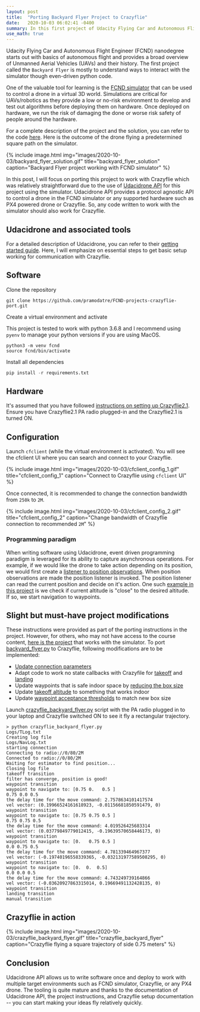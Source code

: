 ```yaml
---
layout: post
title:  "Porting Backyard Flyer Project to Crazyflie"
date:   2020-10-03 06:02:41 -0400
summary: In this first project of Udacity Flying Car and Autonomous Flight Engineer nanodegree, we will make the drone fly in a predetermined square trajectory.
use_math: true
---
```

Udacity Flying Car and Autonomous Flight Engineer (FCND) nanodegree starts out with basics of autonomous flight and provides a broad overview of Unmanned Aerial Vehicles (UAVs) and their history. The first project called the `Backyard Flyer` is mostly to understand ways to interact with the simulator though even-driven python code.

One of the valuable tool for learning is the [FCND simulator](https://github.com/udacity/FCND-Simulator-Releases/releases) that can be used to control a drone in a virtual 3D world. Simulations are critical for UAVs/robotics as they provide a low or no-risk environment to develop and test out algorithms before deploying them on hardware. Once deployed on hardware, we run the risk of damaging the done or worse risk safety of people around the hardware.

For a complete description of the project and the solution, you can refer to the code [here](https://github.com/pramodatre/FCND-Backyard-Flyer). Here is the outcome of the drone flying a predetermined square path on the simulator.

{% include image.html img="images/2020-10-03/backyard_flyer_solution.gif" title="backyard_flyer_solution" caption="Backyard Flyer project working with FCND simulator" %}

In this post, I will focus on porting this project to work with Crazyflie which was relatively straightforward due to the use of [Udacidrone API](https://udacity.github.io/udacidrone/docs/getting-started.html) for this project using the simulator. Udacidrone API provides a protocol agnostic API to control a drone in the FCND simulator or any supported hardware such as PX4 powered drone or Crazyflie. So, any code written to work with the simulator should also work for Crazyflie. 

## Udacidrone and associated tools
For a detailed description of Udacidrone, you can refer to their [getting started guide](https://udacity.github.io/udacidrone/docs/getting-started.html). Here, I will emphasize on essential steps to get basic setup working for communication with Crazyflie.

## Software
Clone the repository

```shell
git clone https://github.com/pramodatre/FCND-projects-crazyflie-port.git
```

Create a virtual environment and activate

This project is tested to work with python 3.6.8 and I recommend using `pyenv` to manage your python versions if you are using MacOS.
```shell
python3 -m venv fcnd
source fcnd/bin/activate
```

Install all dependencies
```python
pip install -r requirements.txt
```

## Hardware
It's assumed that you have followed [instructions on setting up Crazyflie2.1](https://www.bitcraze.io/documentation/tutorials/getting-started-with-crazyflie-2-x/). Ensure you have Crazyflie2.1 PA radio plugged-in and the Crazyflie2.1 is turned ON. 

## Configuration
Launch `cfclient` (while the virtual environment is activated). You will see the cfclient UI where you can search and connect to your Crazyflie. 

{% include image.html img="images/2020-10-03/cfclient_config_1.gif" title="cfclient_config_1" caption="Connect to Crazyflie using `cfclient` UI" %}

Once connected, it is recommended to change the connection bandwidth from `250k` to `2M`. 

{% include image.html img="images/2020-10-03/cfclient_config_2.gif" title="cfclient_config_2" caption="Change bandwidth of Crazyflie connection to recommended `2M`" %}

### Programming paradigm
When writing software using Udacidrone, event driven programming paradigm is leveraged for its ability to capture asynchronous operations. For example, if we would like the drone to take action depending on its position, we would first create a [listener to position observations](). When position observations are made the position listener is invoked. The position listener can read the current position and decide on it's action. One such [example in this project]() is we check if current altitude is "close" to the desired altitude. If so, we start navigation to waypoints.

## Slight but must-have project modifications
These instructions were provided as part of the porting instructions in the project. However, for others, who may not have access to the course content, [here is the project](https://github.com/pramodatre/FCND-Backyard-Flyer) that works with the simulator. To port [backyard_flyer.py](https://github.com/pramodatre/FCND-Backyard-Flyer/blob/master/backyard_flyer.py) to Crazyflie, following modifications are to be implemented:
* [Update connection parameters](https://github.com/pramodatre/FCND-projects-crazyflie-port/blob/master/crazyflie_backyard_flyer.py#L188)
* Adapt code to work no state callbacks with Crazyfile for [takeoff](https://github.com/pramodatre/FCND-projects-crazyflie-port/blob/master/crazyflie_backyard_flyer.py#L50) and [landing](https://github.com/pramodatre/FCND-projects-crazyflie-port/blob/master/crazyflie_backyard_flyer.py#L72)
* Update waypoints that is safe indoor space by [reducing the box size](https://github.com/pramodatre/FCND-projects-crazyflie-port/blob/master/crazyflie_backyard_flyer.py#L89)
* Update [takeoff altitude](https://github.com/pramodatre/FCND-projects-crazyflie-port/blob/master/crazyflie_backyard_flyer.py#L115) to something that works indoor
* Update [waypoint acceptance thresholds]((https://github.com/pramodatre/FCND-projects-crazyflie-port/blob/master/crazyflie_backyard_flyer.py#L63)) to match new box size

Launch [crazyflie_backyard_flyer.py](https://github.com/pramodatre/FCND-projects-crazyflie-port/blob/master/crazyflie_backyard_flyer.py) script with the PA radio plugged in to your laptop and Crazyflie switched ON to see it fly a rectangular trajectory.

```
> python crazyflie_backyard_flyer.py 
Logs/TLog.txt
Creating log file
Logs/NavLog.txt
starting connection
Connecting to radio://0/80/2M
Connected to radio://0/80/2M
Waiting for estimator to find position...
Closing log file
takeoff transition
filter has converge, position is good!
waypoint transition
waypoint to navigate to: [0.75 0.   0.5 ]
0.75 0.0 0.5
the delay time for the move command: 2.7578634101417574
vel vector: (0.19966524161618923, -0.01156681850591479, 0)
waypoint transition
waypoint to navigate to: [0.75 0.75 0.5 ]
0.75 0.75 0.5
the delay time for the move command: 4.019526425683314
vel vector: (0.03779849779012415, -0.19639570658446173, 0)
waypoint transition
waypoint to navigate to: [0.   0.75 0.5 ]
0.0 0.75 0.5
the delay time for the move command: 4.781339464967377
vel vector: (-0.19740196558339365, -0.032131977589508295, 0)
waypoint transition
waypoint to navigate to: [0.  0.  0.5]
0.0 0.0 0.5
the delay time for the move command: 4.743249739164866
vel vector: (-0.03620927863315014, 0.19669491132428135, 0)
waypoint transition
landing transition
manual transition
```


## Crazyflie in action
{% include image.html img="images/2020-10-03/crazyflie_backyard_flyer.gif" title="crazyflie_backyard_flyer" caption="Crazyflie flying a square trajectory of side 0.75 meters" %}

## Conclusion
Udacidrone API allows us to write software once and deploy to work with multiple target environments such as FCND simulator, Crazyflie, or any PX4 drone. The tooling is quite mature and thanks to the documentation of Udacidrone API, the project instructions, and Crazyflie setup documentation -- you can start making your ideas fly relatively quickly.

